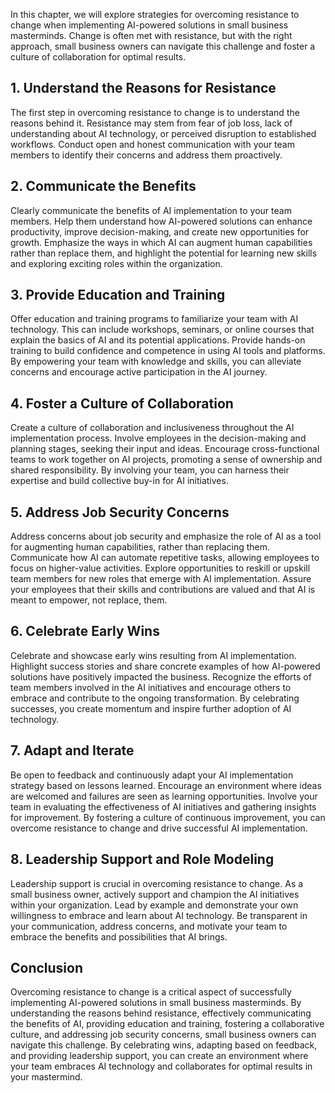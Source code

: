 
In this chapter, we will explore strategies for overcoming resistance to change when implementing AI-powered solutions in small business masterminds. Change is often met with resistance, but with the right approach, small business owners can navigate this challenge and foster a culture of collaboration for optimal results.

## 1\. Understand the Reasons for Resistance

The first step in overcoming resistance to change is to understand the reasons behind it. Resistance may stem from fear of job loss, lack of understanding about AI technology, or perceived disruption to established workflows. Conduct open and honest communication with your team members to identify their concerns and address them proactively.

## 2\. Communicate the Benefits

Clearly communicate the benefits of AI implementation to your team members. Help them understand how AI-powered solutions can enhance productivity, improve decision-making, and create new opportunities for growth. Emphasize the ways in which AI can augment human capabilities rather than replace them, and highlight the potential for learning new skills and exploring exciting roles within the organization.

## 3\. Provide Education and Training

Offer education and training programs to familiarize your team with AI technology. This can include workshops, seminars, or online courses that explain the basics of AI and its potential applications. Provide hands-on training to build confidence and competence in using AI tools and platforms. By empowering your team with knowledge and skills, you can alleviate concerns and encourage active participation in the AI journey.

## 4\. Foster a Culture of Collaboration

Create a culture of collaboration and inclusiveness throughout the AI implementation process. Involve employees in the decision-making and planning stages, seeking their input and ideas. Encourage cross-functional teams to work together on AI projects, promoting a sense of ownership and shared responsibility. By involving your team, you can harness their expertise and build collective buy-in for AI initiatives.

## 5\. Address Job Security Concerns

Address concerns about job security and emphasize the role of AI as a tool for augmenting human capabilities, rather than replacing them. Communicate how AI can automate repetitive tasks, allowing employees to focus on higher-value activities. Explore opportunities to reskill or upskill team members for new roles that emerge with AI implementation. Assure your employees that their skills and contributions are valued and that AI is meant to empower, not replace, them.

## 6\. Celebrate Early Wins

Celebrate and showcase early wins resulting from AI implementation. Highlight success stories and share concrete examples of how AI-powered solutions have positively impacted the business. Recognize the efforts of team members involved in the AI initiatives and encourage others to embrace and contribute to the ongoing transformation. By celebrating successes, you create momentum and inspire further adoption of AI technology.

## 7\. Adapt and Iterate

Be open to feedback and continuously adapt your AI implementation strategy based on lessons learned. Encourage an environment where ideas are welcomed and failures are seen as learning opportunities. Involve your team in evaluating the effectiveness of AI initiatives and gathering insights for improvement. By fostering a culture of continuous improvement, you can overcome resistance to change and drive successful AI implementation.

## 8\. Leadership Support and Role Modeling

Leadership support is crucial in overcoming resistance to change. As a small business owner, actively support and champion the AI initiatives within your organization. Lead by example and demonstrate your own willingness to embrace and learn about AI technology. Be transparent in your communication, address concerns, and motivate your team to embrace the benefits and possibilities that AI brings.

## Conclusion

Overcoming resistance to change is a critical aspect of successfully implementing AI-powered solutions in small business masterminds. By understanding the reasons behind resistance, effectively communicating the benefits of AI, providing education and training, fostering a collaborative culture, and addressing job security concerns, small business owners can navigate this challenge. By celebrating wins, adapting based on feedback, and providing leadership support, you can create an environment where your team embraces AI technology and collaborates for optimal results in your mastermind.
